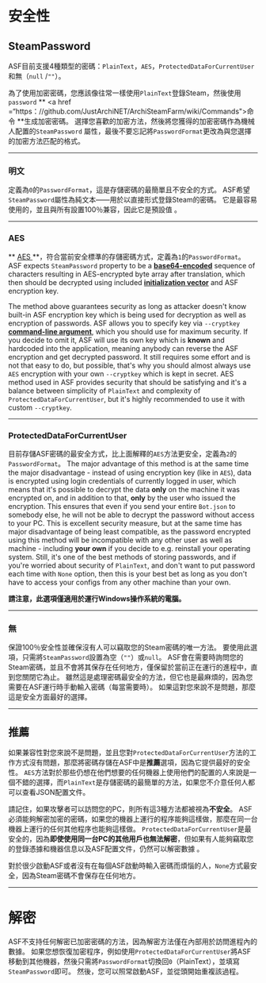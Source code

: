 # 安全性

## SteamPassword

ASF目前支援4種類型的密碼：`PlainText`，`AES`，`ProtectedDataForCurrentUser`和無（`null` /`""`）。

為了使用加密密碼，您應該像往常一樣使用` PlainText `登錄Steam，然後使用 `password` ** <a href =“https：//github.com/JustArchiNET/ArchiSteamFarm/wiki/Commands">命令</a> **生成加密密碼。 選擇您喜歡的加密方法，然後將您獲得的加密密碼作為機械人配置的` SteamPassword ` 屬性，最後不要忘記將` PasswordFormat `更改為與您選擇的加密方法匹配的格式。

* * *

### 明文

定義為` 0 `的` PasswordFormat `，這是存儲密碼的最簡單且不安全的方式。 ASF希望` SteamPassword `屬性為純文本——用於以直接形式登錄Steam的密碼。 它是最容易使用的，並且與所有設置100％兼容，因此它是預設值 。

* * *

### AES

** [ AES ](https://en.wikipedia.org/wiki/Advanced_Encryption_Standard) **，符合當前安全標準的存儲密碼方式，定義為` 1 `的` PasswordFormat `。 ASF expects `SteamPassword` property to be a **[base64-encoded](https://en.wikipedia.org/wiki/Base64)** sequence of characters resulting in AES-encrypted byte array after translation, which then should be decrypted using included **[initialization vector](https://en.wikipedia.org/wiki/Initialization_vector)** and ASF encryption key.

The method above guarantees security as long as attacker doesn't know built-in ASF encryption key which is being used for decryption as well as encryption of passwords. ASF allows you to specify key via `--cryptkey` **[command-line argument](https://github.com/JustArchiNET/ArchiSteamFarm/wiki/Command-Line-Arguments)**, which you should use for maximum security. If you decide to omit it, ASF will use its own key which is **known** and hardcoded into the application, meaning anybody can reverse the ASF encryption and get decrypted password. It still requires some effort and is not that easy to do, but possible, that's why you should almost always use `AES` encryption with your own `--cryptkey` which is kept in secret. AES method used in ASF provides security that should be satisfying and it's a balance between simplicity of `PlainText` and complexity of `ProtectedDataForCurrentUser`, but it's highly recommended to use it with custom `--cryptkey`.

* * *

### ProtectedDataForCurrentUser

目前存儲ASF密碼的最安全方式，比上面解釋的` AES `方法更安全，定義為` 2 `的` PasswordFormat `。 The major advantage of this method is at the same time the major disadvantage - instead of using encryption key (like in `AES`), data is encrypted using login credentials of currently logged in user, which means that it's possible to decrypt the data **only** on the machine it was encrypted on, and in addition to that, **only** by the user who issued the encryption. This ensures that even if you send your entire `Bot.json` to somebody else, he will not be able to decrypt the password without access to your PC. This is excellent security measure, but at the same time has major disadvantage of being least compatible, as the password encrypted using this method will be incompatible with any other user as well as machine - including **your own** if you decide to e.g. reinstall your operating system. Still, it's one of the best methods of storing passwords, and if you're worried about security of `PlainText`, and don't want to put password each time with `None` option, then this is your best bet as long as you don't have to access your configs from any other machine than your own.

**請注意，此選項僅適用於運行Windows操作系統的電腦。**

* * *

### 無

保證100％安全性並確保沒有人可以竊取您的Steam密碼的唯一方法。 要使用此選項，只需將` SteamPassword `設置為空（`""`）或` null `。 ASF會在需要時詢問您的Steam密碼，並且不會將其保存在任何地方，僅保留於當前正在運行的進程中，直到您關閉它為止。 雖然這是處理密碼最安全的方法，但它也是最麻煩的，因為您需要在ASF運行時手動輸入密碼（每當需要時）。 如果這對您來說不是問題，那麼這是安全方面最好的選擇。

* * *

## 推薦

如果兼容性對您來說不是問題，並且您對` ProtectedDataForCurrentUser `方法的工作方式沒有問題，那麼將密碼存儲在ASF中是**推薦**選項，因為它提供最好的安全性。 ` AES `方法對於那些仍想在他們想要的任何機器上使用他們的配置的人來說是一個不錯的選擇，而` PlainText `是存儲密碼的最簡單的方法，如果您不介意任何人都可以查看JSON配置文件。

請記住，如果攻擊者可以訪問您的PC，則所有這3種方法都被視為**不安全**。 ASF必須能夠解密加密的密碼，如果您的機器上運行的程序能夠這樣做，那麼在同一台機器上運行的任何其他程序也能夠這樣做。 ` ProtectedDataForCurrentUser `是最安全的，因為**即使使用同一台PC的其他用戶也無法解密**，但如果有人能夠竊取您的登錄憑據和機器信息以及ASF配置文件，仍然可以解密數據 。

對於很少啟動ASF或者沒有在每個ASF啟動時輸入密碼而煩惱的人，` None `方式最安全，因為Steam密碼不會保存在任何地方。

* * *

# 解密

ASF不支持任何解密已加密密碼的方法，因為解密方法僅在內部用於訪問進程內的數據。 如果您想恢復加密程序，例如使用` ProtectedDataForCurrentUser `將ASF移動到其他機器，然後只需將` PasswordFormat `切換回` 0 `（PlainText），並填寫` SteamPassword `即可。 然後，您可以照常啟動ASF，並從頭開始重複該過程。